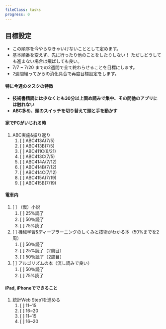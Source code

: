```yaml
---
fileClass: tasks
progress: 0
---
```


## 目標設定
- この順序を今やらなきゃいけないこととして定めます。
- 基本順番を変えず、先に行ったり他のことをしたりしない！
  ただしどうしても進まない場合は飛ばしても良い。
- 7/7 ~ 7/20 までの2週間で全て終わらせることを目標にします。
- 2週間経ってからの消化具合で再度目標設定をします。

#### 特に今週のタスクの特徴
- **技術書精読には少なくとも30分以上固め読みで集中、その間他のアプリには触れない**
- **ABC多め、頭のスイッチを切り替えて頭と手を動かす**

#### 家でPCがいじれる時
1. ABC実施&振り返り
	1. [ ] ABC413A(7/5)
	2. [ ] ABC413B(7/5)
	3. [ ] ABC411C(6/21)
	4. [ ] ABC413C(7/5)
	5. [ ] ABC414A(7/12)
	6. [ ] ABC414B(7/12)
	7. [ ] ABC414C(7/12)
	8. [ ] ABC415A(7/19)
	9. [ ] ABC415B(7/19)

#### 電車内
1. [ ] （仮）小説
	1. [ ] 25%読了
	2. [ ] 50％読了
	3. [ ] 75%読了
2. [ ] 機械学習&ディープラーニングのしくみと技術がわかる本（50%までを2周）
	1. [ ] 50％読了
	2. [ ] 25%読了（2周目）
	3. [ ] 50％読了（2周目）
3. [ ] アルゴリズムの本（流し読みで良い）
	1. [ ] 50％読了
	2. [ ] 75%読了

#### iPad, iPhoneでできること
1.  統計Web Step1を進める
	1. [ ] 11~15
	2. [ ] 16~20
	3. [ ] 11~15
	4. [ ] 16~20
